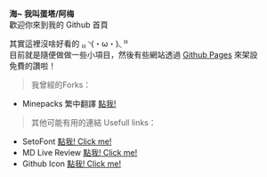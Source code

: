<!---
dantaaa/dantaaa is a ✨ special ✨ repository because its `README.md` (this file) appears on your GitHub profile.
You can click the Preview link to take a look at your changes.
--->
<br />
 
**海~ 我叫蛋塔/阿梅**<br />
歡迎你來到我的 Github 首頁<br />

其實這裡沒啥好看的 ₍₍ ◝(・ω・)◟ ⁾⁾<br />
目前就是隨便做做一些小項目，然後有些網站透過 [Github Pages](https://pages.github.com/) 來架設<br />
免費的讚啦！<br />

> 我曾經的Forks：<br />
* Minepacks 繁中翻譯 [點我!](https://github.com/GeorgH93/Minepacks/blob/master/Minepacks/resources/lang/cht.yml)

> 其他可能有用的連結 Usefull links：
* SetoFont [點我! Click me!](https://zh-tw.osdn.net/projects/setofont/)
* MD Live Review [點我! Click me!](https://markdownlivepreview.com/)
* Github Icon [點我! Click me!](https://www.flaticon.com/free-icon/github_733609)
